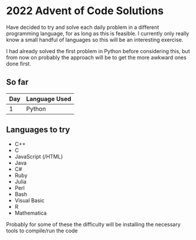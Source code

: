 # 2022 Advent of Code Solutions

Have decided to try and solve each daily problem in a different
programming language, for as long as this is feasible. I currently
only really know a small handful of languages so this will be an
interesting exercise.

I had already solved the first problem in Python before considering
this, but from now on probably the approach will be to get the more
awkward ones done first.

## So far

Day | Language Used
----|--------------
1   | Python

## Languages to try

 + C++
 + C
 + JavaScript (/HTML)
 + Java
 + C#
 + Ruby
 + Julia
 + Perl
 + Bash
 + Visual Basic
 + R
 + Mathematica

Probably for some of these the difficulty will be installing the
necessary tools to compile/run the code
